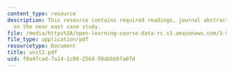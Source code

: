 ```yaml
---
content_type: resource
description: This resource contains required readings, journal abstracts, and synopses
  on the near east case study.
file: /media/https%3A/open-learning-course-data-rc.s3.amazonaws.com/3-986-the-human-past-introduction-to-archaeology-fall-2006/f0a4fcad7a141c08256458abbbbfa07d_unit2.pdf
file_type: application/pdf
resourcetype: Document
title: unit2.pdf
uid: f0a4fcad-7a14-1c08-2564-58abbbbfa07d
---
```

